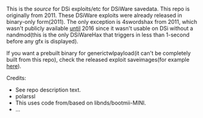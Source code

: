 This is the *source* for DSi exploits/etc for DSiWare savedata. This repo is originally from 2011. These DSiWare exploits were already released in binary-only form(2011). The only exception is 4swordshax from 2011, which wasn't publicly available [until](https://github.com/yellows8/3ds_dsiwarehax_installer) 2016 since it wasn't usable on DSi without a nandmod(this is the only DSiWareHax that triggers in less than 1-second before any gfx is displayed).

If you want a prebuilt binary for generictwlpayload(it can't be completely built from this repo), check the released exploit saveimages(for example [here](https://github.com/yellows8/3ds_dsiwarehax_installer)).

Credits:
* See repo description text.
* polarssl
* This uses code from/based on libnds/bootmii-MINI.
* ...

